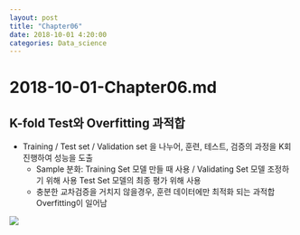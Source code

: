 ```yaml
---
layout: post
title: "Chapter06"
date: 2018-10-01 4:20:00
categories: Data_science
---
```


# 2018-10-01-Chapter06.md

## K-fold Test와 Overfitting 과적합
* Training / Test set / Validation set 을 나누어, 훈련, 테스트, 검증의 과정을 K회 진행하여 성능을 도출
  * Sample 분화: Training Set 모델 만들 때 사용 / Validating Set 모델 조정하기 위해 사용 Test Set 모델의 최종 평가 위해 사용
  * 충분한 교차검증을 거치지 않을경우, 훈련 데이터에만 최적화 되는 과적합Overfitting이 일어남 
<img src = 'http://www.cs.nthu.edu.tw/~shwu/courses/ml/labs/08_CV_Ensembling/fig-holdout.png'>
